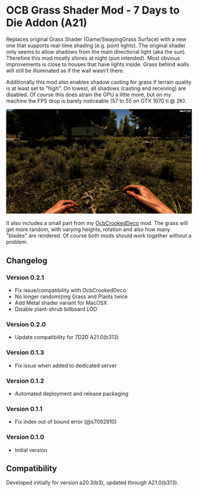 # OCB Grass Shader Mod - 7 Days to Die Addon (A21)

Replaces original Grass Shader (Game/SwayingGrass Surface) with
a new one that supports real-time shading (e.g. point lights).
The original shader only seems to allow shadows from the main
directional light (aka the sun). Therefore this mod mostly
shines at night (pun intended). Most obvious improvements is
close to houses that have lights inside. Grass behind walls
will still be illuminated as if the wall wasn't there.

Additionally this mod also enables shadow casting for grass
if terrain quality is at least set to "high". On lowest, all
shadows (casting and receiving) are disabled. Of course this
does strain the GPU a little more, but on my machine the FPS
drop is barely noticeable (57 to 55 on GTX 1070 ti @ 2K).

![Grass with new shader](Screens/in-game-day-new-shader.jpg)

It also includes a small part from my [OcbCrookedDeco][2] mod.
The grass will get more random, with varying heights, rotation
and also how many "blades" are rendered. Of course both mods
should work together without a problem.

## Changelog

### Version 0.2.1

- Fix issue/compatibility with OcbCrookedDeco
- No longer randomizing Grass and Plants twice
- Add Metal shader variant for MacOSX
- Disable plant-shrub billboard LOD

### Version 0.2.0

- Update compatibility for 7D2D A21.0(b313)

### Version 0.1.3

- Fix issue when added to dedicated server

### Version 0.1.2

- Automated deployment and release packaging

### Version 0.1.1

- Fix index out of bound error (@s7092910)

### Version 0.1.0

- Initial version

## Compatibility

Developed initially for version a20.3(b3), updated through A21.0(b313).

[1]: https://github.com/OCB7D2D/A20BepInExPreloader
[2]: https://github.com/OCB7D2D/OcbCrookedDeco

